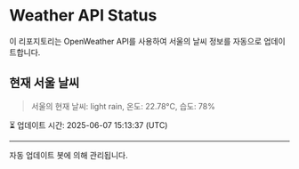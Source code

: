 
# Weather API Status

이 리포지토리는 OpenWeather API를 사용하여 서울의 날씨 정보를 자동으로 업데이트합니다.

## 현재 서울 날씨
> 서울의 현재 날씨: light rain, 온도: 22.78°C, 습도: 78%

⏳ 업데이트 시간: 2025-06-07 15:13:37 (UTC)

---
자동 업데이트 봇에 의해 관리됩니다.
